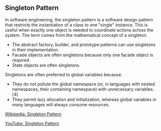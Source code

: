 ## Singleton Pattern
In software engineering, the singleton pattern is a software design pattern that restricts the instantiation of a class to one "single" instance. This is useful when exactly one object is needed to coordinate actions across the system. The term comes from the mathematical concept of a singleton.

* The abstract factory, builder, and prototype patterns can use singletons in their implementation.
* Facade objects are often singletons because only one facade object is required.
* State objects are often singletons.

Singletons are often preferred to global variables because:
* They do not pollute the global namespace (or, in languages with nested namespaces, their containing namespace) with unnecessary variables.[4]
* They permit lazy allocation and initialization, whereas global variables in many languages will always consume resources.

[Wikipedia: Singleton Pattern](https://en.wikipedia.org/wiki/Singleton_pattern)

[YouTube: Singleton Pattern](https://www.youtube.com/watch?v=hUE_j6q0LTQ&list=PLrhzvIcii6GNjpARdnO4ueTUAVR9eMBpc&index=6&ab_channel=ChristopherOkhravi)
